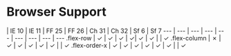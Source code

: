 # Browser Support

 | IE 10 | IE 11 | FF 25 | FF 26 | Ch 31 | Ch 32 | Sf 6 | Sf 7
--- | --- | --- | --- | --- | --- | --- | --- | ---
.flex-row | ✓ | ✓ | ✓ |  ✓| ✓ | ✓ |  | ✓
.flex-column | ✗ | ✓ | ✓ | ✓ | ✓ | ✓ |  | ✓
.flex-order-x | ✓ | ✓ | ✓ | ✓ | ✓ | ✓ |  | ✓

